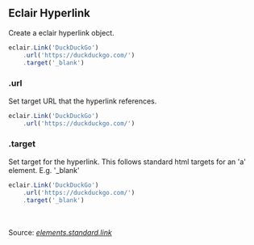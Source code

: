 ## Eclair Hyperlink
Create a eclair hyperlink object.
```javascript
eclair.Link('DuckDuckGo')
    .url('https://duckduckgo.com/')
    .target('_blank')
```
### .url
Set target URL that the hyperlink references.
```javascript
eclair.Link('DuckDuckGo')
    .url('https://duckduckgo.com/')
```
### .target
Set target for the hyperlink. This follows standard html targets for an 'a' element. E.g. '_blank'
```javascript
eclair.Link('DuckDuckGo')
    .url('https://duckduckgo.com/')
    .target('_blank')
```

<br/><br/>Source: [_elements.standard.link_](https://github.com/SamGarlick/Eclair/tree/main/src/elements/standard/link.js)